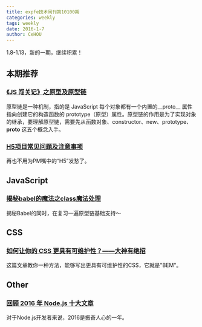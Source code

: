 ```yaml
---
title: expfe技术周刊第10100期
categories: weekly
tags: weekly
date: 2016-1-7
author: CeHOU
---
```

1.8-1.13，新的一期，继续积累！

## 本期推荐
### [《JS 闯关记》之原型及原型链](http://mp.weixin.qq.com/s?__biz=MzIyNjE0MzU1OQ%3D%3D&mid=2650101216&idx=1&sn=dcc39636ebff46aca84df68533fb0742&chksm=f07509c8c70280deb444e9ac5405982e0892f1331bdc02a48f4161dba0f27dcde8f4acf2cd07&scene=0)
原型链是一种机制，指的是 JavaScript 每个对象都有一个内置的__proto__ 属性指向创建它的构造函数的 prototype（原型）属性。原型链的作用是为了实现对象的继承，要理解原型链，需要先从函数对象、constructor、new、prototype、__proto__ 这五个概念入手。

### [H5项目常见问题及注意事项](http://www.open-open.com/lib/view/open1449325854077.html)
再也不用为PM嘴中的“H5”发愁了。

<!-- more -->

## JavaScript
### [揭秘babel的魔法之class魔法处理](https://mp.weixin.qq.com/s?__biz=MzIzNjE5NzAyMA==&mid=2649879842&idx=1&sn=0e7eb27fd9bb7f5ba9bbd2b3640ba663&chksm=f0ded0d1c7a959c785fd8c8b384e348506ea4dd40ca72a8fac00aa4f34ab07aacab6aa92514b&mpshare=1&scene=1&srcid=01132iAX9Sp6Gpll9otS2un8&key=59506e83f2f7e1fd47b66ec743010bafb62e75b40f02a088b7a58ef822f0fcfe14c244308ee819c24dd7303946792d0ace78d7c18cb31a020ca5b42528939fa5ce021ed6ae7a77d738521132ff2afee9&ascene=0&uin=NjI4NTQ2ODIx&devicetype=iMac+MacBookPro12%2C1+OSX+OSX+10.10.4+build(14E46)&version=12010110&nettype=WIFI&fontScale=100&pass_ticket=YhSJKWrB%2F17Rk3IFLm1QVJfny1S3Hj2eASyskesufAovgpp4Epi4cJWUpue0DZv3)
揭秘Babel的同时，在复习一遍原型链基础支持～

## CSS
### [如何让你的 CSS 更具有可维护性？——大神有绝招](https://mp.weixin.qq.com/s?__biz=MzA4NjE3MDg4OQ==&mid=2650964179&idx=1&sn=f7088de66f09efd35057541695582d52&chksm=843aecb5b34d65a3ff8d67142403f3463e08f57041f4212e991248f49770b59943d5c65545bc&mpshare=1&scene=1&srcid=0111H4YARr96el0lj1WY0J09&key=9c48b642bc3f329aad1db085a9bedad5839a1905473ac4a92b6d4d1e87a73571f2270e0d202175d6fe6b9f169466d9f406b479687c6a26913b8871c4f9a363bf682e341d818475fe9f2c96ae11984cf4&ascene=0&uin=NjI4NTQ2ODIx&devicetype=iMac+MacBookPro12%2C1+OSX+OSX+10.10.4+build(14E46)&version=12010110&nettype=WIFI&fontScale=100&pass_ticket=YhSJKWrB%2F17Rk3IFLm1QVJfny1S3Hj2eASyskesufAovgpp4Epi4cJWUpue0DZv3)
这篇文章教你一种方法，能够写出更具有可维护性的CSS，它就是"BEM"。

## Other
### [回顾 2016 年 Node.js 十大文章](https://mp.weixin.qq.com/s?__biz=MzA4NjE3MDg4OQ==&mid=2650964196&idx=1&sn=d52e8258b54e0d807e14efa5a2791f84&chksm=843aec82b34d65944704e1f7fc04747934bad078ad91906781f21edeb204a9a55f4d9f129369&mpshare=1&scene=1&srcid=0111eOoheFnpABemlLvmHvL9&key=b43a3af60b96e11ea73bf680a496917e5ddba4f4df02ed09b5d98004f0d1a55fac501bfd1739d34142755619423b1893eb780d1ac2154a6f2457d7e39a0e7ad15fe39d03218e020b131ff64b54503cf9&ascene=0&uin=NjI4NTQ2ODIx&devicetype=iMac+MacBookPro12%2C1+OSX+OSX+10.10.4+build(14E46)&version=12010110&nettype=WIFI&fontScale=100&pass_ticket=YhSJKWrB%2F17Rk3IFLm1QVJfny1S3Hj2eASyskesufAovgpp4Epi4cJWUpue0DZv3)
对于Node.js开发者来说，2016是振奋人心的一年。
